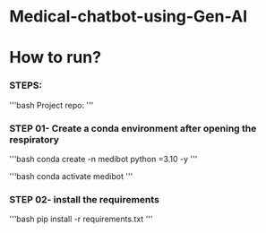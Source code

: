 # Medical-chatbot-using-Gen-AI 

# How to run?
### STEPS:
'''bash
Project repo: 
'''

### STEP 01- Create a conda environment after opening the respiratory

'''bash
conda create -n medibot python =3.10 -y
'''

'''bash
conda activate medibot
'''


### STEP 02- install the requirements
'''bash
pip install -r requirements.txt
'''
